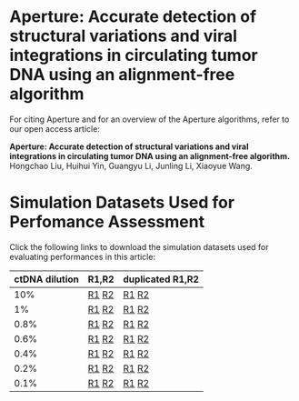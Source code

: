 # Aperture:  Accurate detection of structural variations and viral integrations in circulating tumor DNA using an alignment-free algorithm  
  
For citing Aperture and for an overview of the Aperture algorithms, refer to our open access article:  

**Aperture: Accurate detection of structural variations and viral integrations in circulating tumor DNA using an alignment-free algorithm.**
Hongchao Liu, Huihui Yin, Guangyu Li, Junling Li, Xiaoyue Wang.  
  
# Simulation Datasets Used for Perfomance Assessment  
  
Click the following links to download the simulation datasets used for evaluating performances in this article:  
  
ctDNA dilution | R1,R2 | duplicated R1,R2 
------- | --------- | ---------
10%|[R1](https://ndownloader.figshare.com/files/24746420) [R2](https://ndownloader.figshare.com/files/24746438)|[R1](https://ndownloader.figshare.com/files/24729959)  [R2](https://ndownloader.figshare.com/files/24730013)
1%|[R1](https://ndownloader.figshare.com/files/24746726) [R2](https://ndownloader.figshare.com/files/24746798)|[R1](https://ndownloader.figshare.com/files/24730118)  [R2](https://ndownloader.figshare.com/files/24730121)
0.8%|[R1](https://ndownloader.figshare.com/files/24753731) [R2](https://ndownloader.figshare.com/files/24753674)|[R1](https://ndownloader.figshare.com/files/24730250)  [R2](https://ndownloader.figshare.com/files/24730259)
0.6%|[R1](https://ndownloader.figshare.com/files/24753776) [R2](https://ndownloader.figshare.com/files/24753830)|[R1](https://ndownloader.figshare.com/files/24730175)  [R2](https://ndownloader.figshare.com/files/24730178)
0.4%|[R1](https://ndownloader.figshare.com/files/24753782) [R2](https://ndownloader.figshare.com/files/24753833)|[R1](https://ndownloader.figshare.com/files/24730346)  [R2](https://ndownloader.figshare.com/files/24730352)
0.2%|[R1](https://ndownloader.figshare.com/files/24754463) [R2](https://ndownloader.figshare.com/files/24753878)|[R1](https://ndownloader.figshare.com/files/24730376)  [R2](https://ndownloader.figshare.com/files/24730379)
0.1%|[R1](https://ndownloader.figshare.com/files/24754466) [R2](https://ndownloader.figshare.com/files/24753881)|[R1](https://ndownloader.figshare.com/files/24730517)  [R2](https://ndownloader.figshare.com/files/24730523)
  
   
   